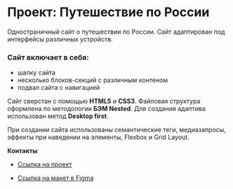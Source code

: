 # Проект: Путешествие по России

Одностраничный сайт о путешествии по России. Сайт адаптирован под интерфейсы различных устройств.

### Сайт включает в себя:
- шапку сайта
- несколько блоков-секций с различным контеном
- подвал сайта с навигацией


Сайт сверстан с помощью **HTML5** и **CSS3**. Файловая структура оформлена по методологии **БЭМ Nested**. Для создания адаптива использован метод **Desktop first**.

При создании сайта использованы семантические теги, медиазапросы, эффекты при наведении на элементы, Flexbox и Grid Layout.

**Контакты**

* [Ссылка на проект](https://svetalexa.github.io/russian-travel/)

* [Ссылка на макет в Figma](https://www.figma.com/file/5S2WSbEFL6awjVWJ0NWL8Q/Sprint-3_-Russia-_-desktop-mobile?node-id=28503%3A0)
